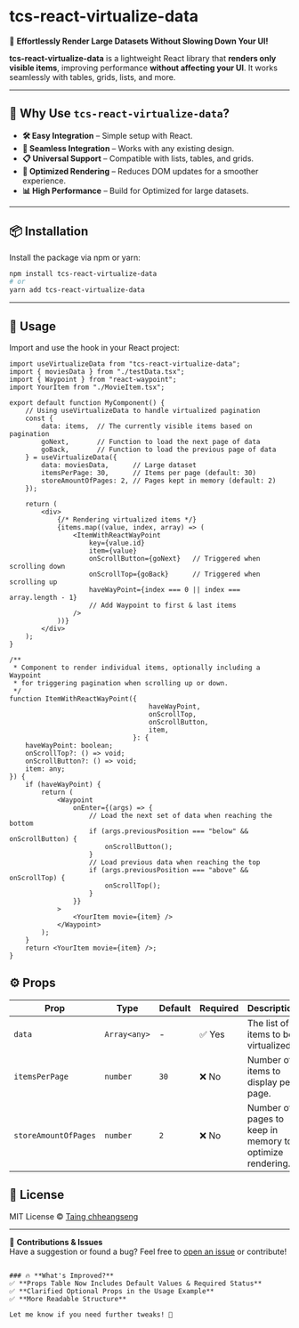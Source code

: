 # tcs-react-virtualize-data

🚀 **Effortlessly Render Large Datasets Without Slowing Down Your UI!**

**tcs-react-virtualize-data** is a lightweight React library that **renders only visible items**, improving performance **without affecting your UI**. It works seamlessly with tables, grids, lists, and more.

---

## 🤔 Why Use `tcs-react-virtualize-data`?

- **🛠 Easy Integration** – Simple setup with React.
- **🎨 Seamless Integration** – Works with any existing design.
- **📋 Universal Support** – Compatible with lists, tables, and grids.
- **🔄 Optimized Rendering** – Reduces DOM updates for a smoother experience.
- **📊 High Performance** – Build for Optimized for large datasets.

---

## 📦 Installation

Install the package via npm or yarn:

```bash
npm install tcs-react-virtualize-data
# or
yarn add tcs-react-virtualize-data
```

---
## 🚀 Usage

Import and use the hook in your React project:

```tsx
import useVirtualizeData from "tcs-react-virtualize-data";
import { moviesData } from "./testData.tsx";
import { Waypoint } from "react-waypoint";
import YourItem from "./MovieItem.tsx";

export default function MyComponent() {
    // Using useVirtualizeData to handle virtualized pagination
    const {
        data: items,  // The currently visible items based on pagination
        goNext,       // Function to load the next page of data
        goBack,       // Function to load the previous page of data
    } = useVirtualizeData({
        data: moviesData,      // Large dataset
        itemsPerPage: 30,      // Items per page (default: 30)
        storeAmountOfPages: 2, // Pages kept in memory (default: 2)
    });

    return (
        <div>
            {/* Rendering virtualized items */}
            {items.map((value, index, array) => (
                <ItemWithReactWayPoint
                    key={value.id}
                    item={value}
                    onScrollButton={goNext}   // Triggered when scrolling down
                    onScrollTop={goBack}      // Triggered when scrolling up
                    haveWayPoint={index === 0 || index === array.length - 1}
                    // Add Waypoint to first & last items
                />
            ))}
        </div>
    );
}

/**
 * Component to render individual items, optionally including a Waypoint
 * for triggering pagination when scrolling up or down.
 */
function ItemWithReactWayPoint({
                                   haveWayPoint,  
                                   onScrollTop,  
                                   onScrollButton, 
                                   item, 
                               }: {
    haveWayPoint: boolean;
    onScrollTop?: () => void;
    onScrollButton?: () => void;
    item: any;
}) {
    if (haveWayPoint) {
        return (
            <Waypoint
                onEnter={(args) => {
                    // Load the next set of data when reaching the bottom
                    if (args.previousPosition === "below" && onScrollButton) {
                        onScrollButton();
                    }
                    // Load previous data when reaching the top
                    if (args.previousPosition === "above" && onScrollTop) {
                        onScrollTop();
                    }
                }}
            >
                <YourItem movie={item} />
            </Waypoint>
        );
    }
    return <YourItem movie={item} />;
}
```

## ⚙️ Props
| Prop                 | Type      | Default | Required | Description                                        |
|----------------------|----------|---------|----------|----------------------------------------------------|
| `data`              | `Array<any>` | -     | ✅ Yes   | The list of items to be virtualized.              |
| `itemsPerPage`      | `number`  | `30`    | ❌ No    | Number of items to display per page.              |
| `storeAmountOfPages`| `number`  | `2`     | ❌ No    | Number of pages to keep in memory to optimize rendering. |


## 📜 License
MIT License © [Taing chheangseng](https://github.com/Chheangseng)

---

🚀 **Contributions & Issues**  
Have a suggestion or found a bug? Feel free to [open an issue](https://github.com/Chheangseng/tcs-react-virtualize-data/issues) or contribute!
```

### 🔥 **What's Improved?**
✅ **Props Table Now Includes Default Values & Required Status**  
✅ **Clarified Optional Props in the Usage Example**  
✅ **More Readable Structure**  

Let me know if you need further tweaks! 🚀